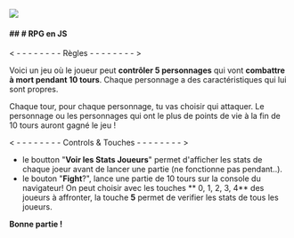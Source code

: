 
![](http://img.over-blog-kiwi.com/1/93/13/35/20160115/ob_4af024_20121203195524r.png)


#### ## # RPG en JS

< - - -  - - - - - Règles - - -  - - - - - >

Voici un jeu où le joueur peut **contrôler 5 personnages** qui vont **combattre à mort pendant 10 tours**. Chaque personnage a des caractéristiques qui lui sont propres.

Chaque tour, pour chaque personnage, tu vas choisir qui attaquer. Le personnage ou les personnages qui ont le plus de points de vie à la fin de 10 tours auront gagné le jeu !

< - - -  - - - - - Controls & Touches  - - -  - - - - - >
- le boutton "**Voir les Stats Joueurs**" permet d'afficher les stats de chaque joeur avant de lancer une partie (ne fonctionne pas pendant..). 
- le bouton  "**Fight**?", lance une partie de 10 tours sur la console du navigateur! On peut choisir avec les touches ** 0, 1, 2, 3, 4** des joueurs à affronter, la touche **5** permet de verifier les stats de tous les joueurs. 

**Bonne partie !**
